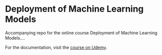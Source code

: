 # Deployment of Machine Learning Models
Accompanying repo for the online course Deployment of Machine Learning Models....

For the documentation, visit the [course on Udemy](https://www.udemy.com/deployment-of-machine-learning-models/?couponCode=TIDREPO).
